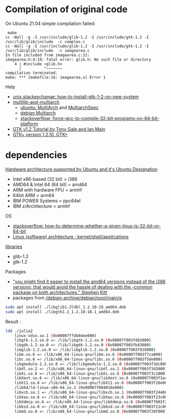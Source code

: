 
# Compilation of original code

On Ubuntu 21.04 simple compilation failed:   


```
 make
cc -Wall -g -I /usr/include/glib-1.2 -I /usr/include/gtk-1.2 -I /usr/lib/glib/include  -c complex.c
cc -Wall -g -I /usr/include/glib-1.2 -I /usr/include/gtk-1.2 -I /usr/lib/glib/include  -c imagearea.c
In file included from imagearea.c:12:
imagearea.h:4:10: fatal error: glib.h: No such file or directory
    4 | #include <glib.h>
      |          ^~~~~~~~
compilation terminated.
make: *** [makefile:16: imagearea.o] Error 1
```

Help
* [unix.stackexchange: how-to-install-gtk-1-2-on-new-system](https://unix.stackexchange.com/questions/658860/how-to-install-gtk-1-2-on-new-system)
* [multilib-and-multiarch](https://unix.stackexchange.com/questions/458069/multilib-and-multiarch)
  * [ubuntu: MultiArch](https://help.ubuntu.com/community/MultiArch) and [MultiarchSpec](https://wiki.ubuntu.com/MultiarchSpec)
  * [debian Multiarch](https://wiki.debian.org/Multiarch/)
  * [stackoverflow: force-gcc-to-compile-32-bit-programs-on-64-bit-platform](https://stackoverflow.com/questions/3501878/force-gcc-to-compile-32-bit-programs-on-64-bit-platform)
* [GTK v1.2 Tutorial by Tony Gale and Ian Main ](https://www.mit.edu/afs.new/sipb/project/gtk/gtk_v1.2/tutorial/html/gtk_tut.html#toc23)
* [GTK+ version 1.2.10. GTK+](https://github.com/dimkr/gtk)


# dependencies




[Hardware architecture supported by Ubuntu and it's Ubuntu Designation](https://help.ubuntu.com/lts/installation-guide/armhf/ch02s01.html)
* Intel x86-based (32 bit) = i386 
* AMD64 & Intel 64 (64 bit) = amd64 
* ARM with hardware FPU	= armhf	
* 64bit ARM = arm64
* IBM POWER Systems = ppc64el 
* IBM z/Architecture = armhf

OS
* [stackoverflow: how-to-determine-whether-a-given-linux-is-32-bit-or-64-bit](https://stackoverflow.com/questions/246007/how-to-determine-whether-a-given-linux-is-32-bit-or-64-bit)
* [Linux (software) architecture : kernel/shell/applications](https://www.tutorialspoint.com/operating_system/os_linux.htm)

[libraries](/src/Makefile)  
* glib-1.2 
* gtk-1.2 


Packages
* ["you might find it easier to install the amd64 versions instead of the i386 versions; that would avoid the hassle of dealing with the -common package on both architectures." Stephen Kitt](https://unix.stackexchange.com/questions/658860/how-to-install-gtk-1-2-on-new-system)
* packages from [/debian-archive/debian/pool/main/g](http://archive.debian.org/debian-archive/debian/pool/main/g/)


```bash
sudo apt install ./libglib1.2ldbl_1.2.10-19_amd64.deb
sudo apt install ./libgtk1.2_1.2.10-18.1_amd64.deb
```



Result :  


```bash
ldd ./julia2 
	linux-vdso.so.1 (0x00007ffdb04ee000)
	libgtk-1.2.so.0 => /lib/libgtk-1.2.so.0 (0x00007f003fd81000)
	libgdk-1.2.so.0 => /lib/libgdk-1.2.so.0 (0x00007f003fb43000)
	libglib-1.2.so.0 => /lib/libglib-1.2.so.0 (0x00007f003f918000)
	libm.so.6 => /lib/x86_64-linux-gnu/libm.so.6 (0x00007f003f7ca000)
	libc.so.6 => /lib/x86_64-linux-gnu/libc.so.6 (0x00007f003f5de000)
	libgmodule-1.2.so.0 => /lib/libgmodule-1.2.so.0 (0x00007f003f3dc000)
	libdl.so.2 => /lib/x86_64-linux-gnu/libdl.so.2 (0x00007f003f3d3000)
	libXi.so.6 => /lib/x86_64-linux-gnu/libXi.so.6 (0x00007f003f3c1000)
	libXext.so.6 => /lib/x86_64-linux-gnu/libXext.so.6 (0x00007f003f3ac000)
	libX11.so.6 => /lib/x86_64-linux-gnu/libX11.so.6 (0x00007f003f26e000)
	/lib64/ld-linux-x86-64.so.2 (0x00007f004010e000)
	libxcb.so.1 => /lib/x86_64-linux-gnu/libxcb.so.1 (0x00007f003f244000)
	libXau.so.6 => /lib/x86_64-linux-gnu/libXau.so.6 (0x00007f003f23c000)
	libXdmcp.so.6 => /lib/x86_64-linux-gnu/libXdmcp.so.6 (0x00007f003f234000)
	libbsd.so.0 => /lib/x86_64-linux-gnu/libbsd.so.0 (0x00007f003f21c000)
	libmd.so.0 => /lib/x86_64-linux-gnu/libmd.so.0 (0x00007f003f20f000)
```



